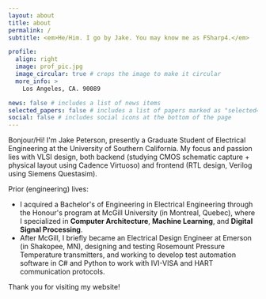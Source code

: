 ```yaml
---
layout: about
title: about
permalink: /
subtitle: <em>He/Him. I go by Jake. You may know me as FSharp4.</em>

profile:
  align: right
  image: prof_pic.jpg
  image_circular: true # crops the image to make it circular
  more_info: >
    Los Angeles, CA. 90089

news: false # includes a list of news items
selected_papers: false # includes a list of papers marked as "selected={true}"
social: false # includes social icons at the bottom of the page
---
```


<!-- Write your biography here. Tell the world about yourself. Link to your favorite [subreddit](http://reddit.com). You can put a picture in, too. The code is already in, just name your picture `prof_pic.jpg` and put it in the `img/` folder.

Put your address / P.O. box / other info right below your picture. You can also disable any of these elements by editing `profile` property of the YAML header of your `_pages/about.md`. Edit `_bibliography/papers.bib` and Jekyll will render your [publications page](/al-folio/publications/) automatically.

Link to your social media connections, too. This theme is set up to use [Font Awesome icons](https://fontawesome.com/) and [Academicons](https://jpswalsh.github.io/academicons/), like the ones below. Add your Facebook, Twitter, LinkedIn, Google Scholar, or just disable all of them. -->

Bonjour/Hi! I'm Jake Peterson, presently a Graduate Student of Electrical 
Engineering at the University of Southern California. My focus and passion lies 
with VLSI design, both backend (studying CMOS schematic capture + physical 
layout using Cadence Virtuoso) and frontend (RTL design, Verilog using Siemens 
Questasim).

Prior (engineering) lives:
- I acquired a Bachelor's of Engineering in Electrical Engineering through the 
  Honour's program at McGill University (in Montreal, Quebec), where I 
  specialized in **Computer Architecture**, **Machine Learning**, and 
  **Digital Signal Processing**.
- After McGill, I briefly became an Electrical Design Engineer at Emerson (in 
  Shakopee, MN), designing and testing Rosemount Pressure Temperature 
  transmitters, and working to develop test automation software in C# and 
  Python to work with IVI-VISA and HART communication protocols.

Thank you for visiting my website!